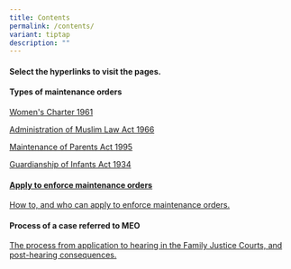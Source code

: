```yaml
---
title: Contents
permalink: /contents/
variant: tiptap
description: ""
---
```

<h4>Select the hyperlinks to visit the pages.</h4>
<h4>Types of maintenance orders</h4>
<p><a href="/women-s-charter-1961/" rel="noopener nofollow" target="_blank">Women's Charter 1961</a>
</p>
<p><a href="/administration-of-muslim-law-act-1966/" rel="noopener nofollow" target="_blank">Administration of Muslim Law Act 1966</a>
</p>
<p><a href="/maintenance-of-parents-act-1995/" rel="noopener nofollow" target="_blank">Maintenance of Parents Act 1995</a>
</p>
<p><a href="/guardianship-of-infants-act-1934/" rel="noopener nofollow" target="_blank">Guardianship of Infants Act 1934</a>
</p>
<h4><a href="/apply-to-enforce-maintenance-orders/" rel="noopener nofollow" target="_blank">Apply to enforce maintenance orders</a></h4>
<p><a href="/apply-to-enforce-maintenance-orders/" rel="noopener nofollow" target="_blank">How to, and who can apply to enforce maintenance orders.</a>
</p>
<h4>Process of a case referred to MEO</h4>
<p><a href="/process-of-a-case-referred-to-an-meo/" rel="noopener nofollow" target="_blank">The process from application to hearing in the Family Justice Courts, and post-hearing consequences.</a>
</p>
<p></p>